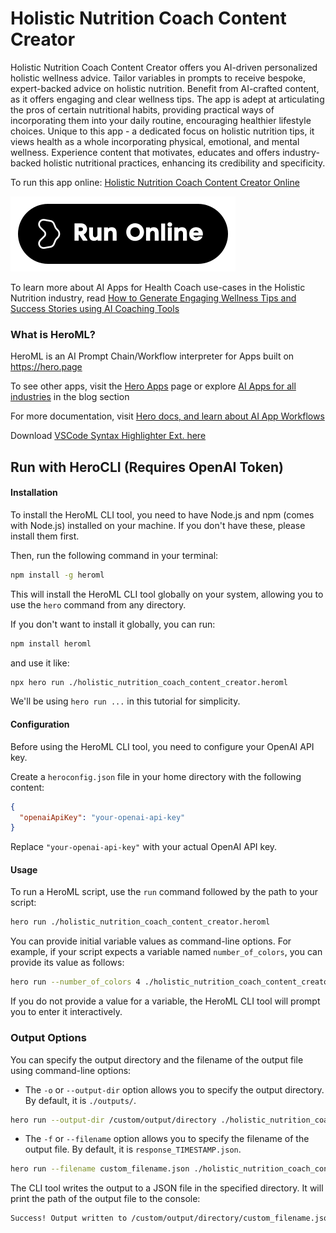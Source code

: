 # Holistic Nutrition Coach Content Creator

Holistic Nutrition Coach Content Creator offers you AI-driven personalized holistic wellness advice. Tailor variables in prompts to receive bespoke, expert-backed advice on holistic nutrition. Benefit from AI-crafted content, as it offers engaging and clear wellness tips. The app is adept at articulating the pros of certain nutritional habits, providing practical ways of incorporating them into your daily routine, encouraging healthier lifestyle choices. Unique to this app - a dedicated focus on holistic nutrition tips, it views health as a whole incorporating physical, emotional, and mental wellness. Experience content that motivates, educates and offers industry-backed holistic nutritional practices, enhancing its credibility and specificity.

To run this app online: [Holistic Nutrition Coach Content Creator Online](https://hero.page/app/holistic-nutrition-coach-content-creator-ai-driven-holistic-wellness-guidance/rTJ1qlI4uzQSk7TenOVx)

[![Run Holistic Nutrition Coach Content Creator Online](/assets/run.svg)](https://hero.page/app/holistic-nutrition-coach-content-creator-ai-driven-holistic-wellness-guidance/rTJ1qlI4uzQSk7TenOVx)

To learn more about AI Apps for Health Coach use-cases in the Holistic Nutrition industry, read [How to Generate Engaging Wellness Tips and Success Stories using AI Coaching Tools](https://hero.page/blog/ai/holistic-nutrition/how-to-generate-engaging-wellness-tips-and-success-stories-using-ai-coaching-tools/170980)

### What is HeroML?
HeroML is an AI Prompt Chain/Workflow interpreter for Apps built on https://hero.page 

To see other apps, visit the [Hero Apps](https://hero.page/apps) page or explore [AI Apps for all industries](https://hero.page/blog) in the blog section

For more documentation, visit [Hero docs, and learn about AI App Workflows](https://hero.page/tutorials/introduction-to-heroml)

Download [VSCode Syntax Highlighter Ext. here](https://marketplace.visualstudio.com/items?itemName=hero-page.heroml)

## Run with HeroCLI (Requires OpenAI Token)

#### Installation

To install the HeroML CLI tool, you need to have Node.js and npm (comes with Node.js) installed on your machine. If you don't have these, please install them first. 

Then, run the following command in your terminal:

```bash
npm install -g heroml
```

This will install the HeroML CLI tool globally on your system, allowing you to use the `hero` command from any directory.

If you don't want to install it globally, you can run:

```bash
npm install heroml
```

and use it like:

```bash
npx hero run ./holistic_nutrition_coach_content_creator.heroml
```

We'll be using `hero run ...` in this tutorial for simplicity.

#### Configuration

Before using the HeroML CLI tool, you need to configure your OpenAI API key. 

Create a `heroconfig.json` file in your home directory with the following content:

```json
{
  "openaiApiKey": "your-openai-api-key"
}
```

Replace `"your-openai-api-key"` with your actual OpenAI API key.

#### Usage

To run a HeroML script, use the `run` command followed by the path to your script:

```bash
hero run ./holistic_nutrition_coach_content_creator.heroml
```

You can provide initial variable values as command-line options. For example, if your script expects a variable named `number_of_colors`, you can provide its value as follows:

```bash
hero run --number_of_colors 4 ./holistic_nutrition_coach_content_creator.heroml
```

If you do not provide a value for a variable, the HeroML CLI tool will prompt you to enter it interactively.

### Output Options

You can specify the output directory and the filename of the output file using command-line options:

- The `-o` or `--output-dir` option allows you to specify the output directory. By default, it is `./outputs/`.

```bash
hero run --output-dir /custom/output/directory ./holistic_nutrition_coach_content_creator.heroml
```

- The `-f` or `--filename` option allows you to specify the filename of the output file. By default, it is `response_TIMESTAMP.json`.

```bash
hero run --filename custom_filename.json ./holistic_nutrition_coach_content_creator.heroml
```

The CLI tool writes the output to a JSON file in the specified directory. It will print the path of the output file to the console:

```bash
Success! Output written to /custom/output/directory/custom_filename.json
```

